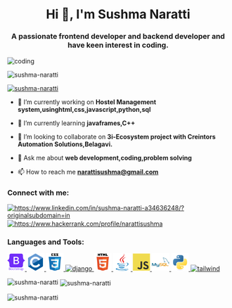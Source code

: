 <h1 align="center">Hi 👋, I'm Sushma Naratti</h1>
<h3 align="center">A passionate frontend developer and backend developer and have keen interest in coding.</h3>
<img align="center" alt="coding" width="400" src="https://cdn.dribbble.com/users/2704414/screenshots/7466903/media/b08ab576316bd4582fef189f471cd9e5.gif">


<p align="left"> <img src="https://komarev.com/ghpvc/?username=sushma-naratti&label=Profile%20views&color=0e75b6&style=flat" alt="sushma-naratti" /> </p>

<p align="left"> <a href="https://github.com/ryo-ma/github-profile-trophy"><img src="https://github-profile-trophy.vercel.app/?username=sushma-naratti" alt="sushma-naratti" /></a> </p>

- 🔭 I’m currently working on **Hostel Management system,usinghtml,css,javascript,python,sql**

- 🌱 I’m currently learning **javaframes,C++**

- 👯 I’m looking to collaborate on **3i-Ecosystem project with Creintors Automation Solutions,Belagavi.**

- 💬 Ask me about **web development,coding,problem solving**

- 📫 How to reach me **narattisushma@gmail.com**

<h3 align="left">Connect with me:</h3>
<p align="left">
<a href="https://www.linkedin.com/in/sushma-naratti-a34636248/" target="blank"><img align="center" src="https://raw.githubusercontent.com/rahuldkjain/github-profile-readme-generator/master/src/images/icons/Social/linked-in-alt.svg" alt="https://www.linkedin.com/in/sushma-naratti-a34636248/?originalsubdomain=in" height="30" width="40" /></a>
<a href="https://www.hackerrank.com/https://www.hackerrank.com/profile/narattisushma" target="blank"><img align="center" src="https://raw.githubusercontent.com/rahuldkjain/github-profile-readme-generator/master/src/images/icons/Social/hackerrank.svg" alt="https://www.hackerrank.com/profile/narattisushma" height="30" width="40" /></a>
</p>

<h3 align="left">Languages and Tools:</h3>
<p align="left"> <a href="https://getbootstrap.com" target="_blank" rel="noreferrer"> <img src="https://raw.githubusercontent.com/devicons/devicon/master/icons/bootstrap/bootstrap-plain-wordmark.svg" alt="bootstrap" width="40" height="40"/> </a> <a href="https://www.cprogramming.com/" target="_blank" rel="noreferrer"> <img src="https://raw.githubusercontent.com/devicons/devicon/master/icons/c/c-original.svg" alt="c" width="40" height="40"/> </a> <a href="https://www.w3schools.com/css/" target="_blank" rel="noreferrer"> <img src="https://raw.githubusercontent.com/devicons/devicon/master/icons/css3/css3-original-wordmark.svg" alt="css3" width="40" height="40"/> </a> <a href="https://www.djangoproject.com/" target="_blank" rel="noreferrer"> <img src="https://cdn.worldvectorlogo.com/logos/django.svg" alt="django" width="40" height="40"/> </a> <a href="https://www.w3.org/html/" target="_blank" rel="noreferrer"> <img src="https://raw.githubusercontent.com/devicons/devicon/master/icons/html5/html5-original-wordmark.svg" alt="html5" width="40" height="40"/> </a> <a href="https://www.java.com" target="_blank" rel="noreferrer"> <img src="https://raw.githubusercontent.com/devicons/devicon/master/icons/java/java-original.svg" alt="java" width="40" height="40"/> </a> <a href="https://developer.mozilla.org/en-US/docs/Web/JavaScript" target="_blank" rel="noreferrer"> <img src="https://raw.githubusercontent.com/devicons/devicon/master/icons/javascript/javascript-original.svg" alt="javascript" width="40" height="40"/> </a> <a href="https://www.mysql.com/" target="_blank" rel="noreferrer"> <img src="https://raw.githubusercontent.com/devicons/devicon/master/icons/mysql/mysql-original-wordmark.svg" alt="mysql" width="40" height="40"/> </a> <a href="https://www.python.org" target="_blank" rel="noreferrer"> <img src="https://raw.githubusercontent.com/devicons/devicon/master/icons/python/python-original.svg" alt="python" width="40" height="40"/> </a> <a href="https://tailwindcss.com/" target="_blank" rel="noreferrer"> <img src="https://www.vectorlogo.zone/logos/tailwindcss/tailwindcss-icon.svg" alt="tailwind" width="40" height="40"/> </a> </p>

<p><img align="left" src="https://github-readme-stats.vercel.app/api/top-langs?username=sushma-naratti&show_icons=true&locale=en&layout=compact" alt="sushma-naratti" /></p>

<p>&nbsp;<img align="center" src="https://github-readme-stats.vercel.app/api?username=sushma-naratti&show_icons=true&locale=en" alt="sushma-naratti" /></p>

<p><img align="center" src="https://github-readme-streak-stats.herokuapp.com/?user=sushma-naratti&" alt="sushma-naratti" /></p>
